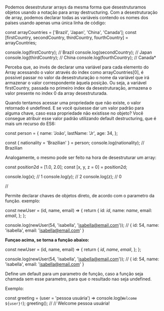 <!-- Array Destructuring -->

Podemos desestruturar arrays da mesma forma que desestruturamos objetos usando a notação para array destructuring.
Com a desestruturação de array, podemos declarar todas as variáveis contendo os nomes dos países usando apenas uma única linha de código:

const arrayCountries = ['Brazil', 'Japan', 'China', 'Canada'];
const [firstCountry, secondCountry, thirdCountry, fourthCountry] = arrayCountries;

console.log(firstCountry); // Brazil
console.log(secondCountry); // Japan
console.log(thirdCountry); // China
console.log(fourthCountry); // Canada*

Perceba que, ao invés de declarar uma variável para cada elemento do Array acessando o valor através do index como arrayCountries[0], é possível passar no valor da desestruturação o nome da variável que irá armazenar o valor correspondente àquela posição. Ou seja, a variável firstCountry, passada no primeiro index da desestruturação, armazena o valor presente no index 0 da array desestruturada.

<!-- Default Destructuring -->

Quando tentamos acessar uma propriedade que não existe, o valor retornado é undefined. E se você quisesse dar um valor padrão para alguma chave, caso essa propriedade não existisse no objeto? Você consegue atribuir esse valor padrão utilizando default destructuring, que é mais um recurso do ES6:

const person = {
  name: 'João',
  lastName: 'Jr',
  age: 34,
};

const { nationality = 'Brazilian' } = person;
console.log(nationality); // Brazilian

Analogamente, o mesmo pode ser feito na hora de desestruturar um array:

const position2d = [1.0, 2.0];
const [x, y, z = 0] = position2d;

console.log(x); // 1
console.log(y); // 2
console.log(z); // 0

//

<!-- Object Property Shorthand -->

Permite declarar chaves de objetos direto, de acordo com o parametro da função. exemplo: 

const newUser = (id, name, email) => {
  return {
    id: *id*,
    name: *name*,
    email: *email*,
  };
};

console.log(newUser(54, 'isabella', 'isabella@email.com')); // { id: 54, name: 'isabella', email: 'isabella@email.com' }

**Funçao acima, se torna a função abaixo:**

const newUser = (id, name, email) => {
  return {
    *id*,
    *name*,
    *email*,
  };
};

console.log(newUser(54, 'isabella', 'isabella@email.com')); // { id: 54, name: 'isabella', email: 'isabella@email.com' }

<!-- Default Parameters -->

Define um default para um parametro de função, caso a função seja chamada sem esse parametro, para que o resultado nao seja undefined.

 Exemplo:

const greeting = (user = 'pessoa usuária') => console.log(`Welcome ${user}!`);
greeting(); // // Welcome pessoa usuária!
